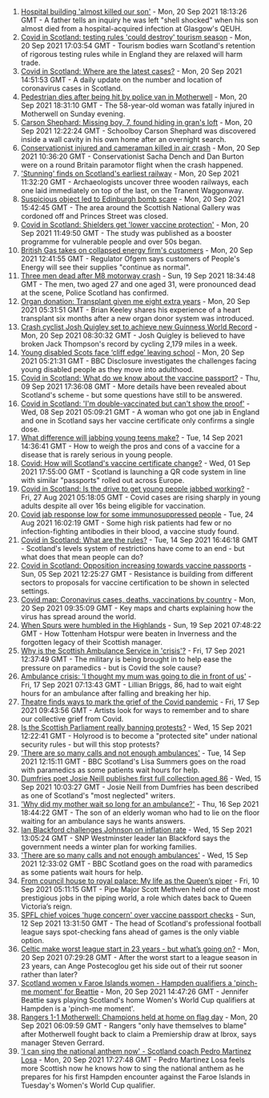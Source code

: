 1. [Hospital building 'almost killed our son'](https://www.bbc.co.uk/news/uk-scotland-58618317?at_medium=RSS&at_campaign=KARANGA) - Mon, 20 Sep 2021 18:13:26 GMT - A father tells an inquiry he was left "shell shocked" when his son almost died from a hospital-acquired infection at Glasgow's QEUH.
2. [Covid in Scotland: testing rules 'could destroy' tourism season](https://www.bbc.co.uk/news/uk-scotland-58627572?at_medium=RSS&at_campaign=KARANGA) - Mon, 20 Sep 2021 17:03:54 GMT - Tourism bodies warn Scotland's retention of rigorous testing rules while in England they are relaxed will harm trade.
3. [Covid in Scotland: Where are the latest cases?](https://www.bbc.co.uk/news/uk-scotland-53511877?at_medium=RSS&at_campaign=KARANGA) - Mon, 20 Sep 2021 14:51:53 GMT - A daily update on the number and location of coronavirus cases in Scotland.
4. [Pedestrian dies after being hit by police van in Motherwell](https://www.bbc.co.uk/news/uk-scotland-glasgow-west-58632053?at_medium=RSS&at_campaign=KARANGA) - Mon, 20 Sep 2021 18:31:10 GMT - The 58-year-old woman was fatally injured in Motherwell on Sunday evening.
5. [Carson Shephard: Missing boy, 7, found hiding in gran's loft](https://www.bbc.co.uk/news/uk-scotland-glasgow-west-58621345?at_medium=RSS&at_campaign=KARANGA) - Mon, 20 Sep 2021 12:22:24 GMT - Schoolboy Carson Shephard was discovered inside a wall cavity in his own home after an overnight search.
6. [Conservationist injured and cameraman killed in air crash](https://www.bbc.co.uk/news/uk-scotland-highlands-islands-58615590?at_medium=RSS&at_campaign=KARANGA) - Mon, 20 Sep 2021 10:36:20 GMT - Conservationist Sacha Dench and Dan Burton were on a round Britain paramotor flight when the crash happened.
7. ['Stunning' finds on Scotland's earliest railway](https://www.bbc.co.uk/news/uk-scotland-edinburgh-east-fife-58624721?at_medium=RSS&at_campaign=KARANGA) - Mon, 20 Sep 2021 11:32:20 GMT - Archaeologists uncover three wooden railways, each one laid immediately on top of the last, on the Tranent Waggonway.
8. [Suspicious object led to Edinburgh bomb scare](https://www.bbc.co.uk/news/uk-scotland-edinburgh-east-fife-58626169?at_medium=RSS&at_campaign=KARANGA) - Mon, 20 Sep 2021 15:42:45 GMT - The area around the Scottish National Gallery was cordoned off and Princes Street was closed.
9. [Covid in Scotland: Shielders get 'lower vaccine protection'](https://www.bbc.co.uk/news/uk-scotland-58615586?at_medium=RSS&at_campaign=KARANGA) - Mon, 20 Sep 2021 11:49:50 GMT - The study was published as a booster programme for vulnerable people and over 50s began.
10. [British Gas takes on collapsed energy firm's customers](https://www.bbc.co.uk/news/uk-scotland-scotland-business-58626129?at_medium=RSS&at_campaign=KARANGA) - Mon, 20 Sep 2021 12:41:55 GMT - Regulator Ofgem says customers of People's Energy will see their supplies "continue as normal".
11. [Three men dead after M8 motorway crash](https://www.bbc.co.uk/news/uk-scotland-glasgow-west-58617842?at_medium=RSS&at_campaign=KARANGA) - Sun, 19 Sep 2021 18:34:48 GMT - The men, two aged 27 and one aged 31, were pronounced dead at the scene, Police Scotland has confirmed.
12. [Organ donation: Transplant given me eight extra years](https://www.bbc.co.uk/news/uk-scotland-north-east-orkney-shetland-58597168?at_medium=RSS&at_campaign=KARANGA) - Mon, 20 Sep 2021 05:31:51 GMT - Brian Keeley shares his experience of a heart transplant six months after a new organ donor system was introduced.
13. [Crash cyclist Josh Quigley set to achieve new Guinness World Record](https://www.bbc.co.uk/news/uk-scotland-edinburgh-east-fife-58622023?at_medium=RSS&at_campaign=KARANGA) - Mon, 20 Sep 2021 08:30:32 GMT - Josh Quigley is believed to have broken Jack Thompson's record by cycling 2,179 miles in a week.
14. [Young disabled Scots face ‘cliff edge’ leaving school](https://www.bbc.co.uk/news/uk-scotland-58557254?at_medium=RSS&at_campaign=KARANGA) - Mon, 20 Sep 2021 05:21:31 GMT - BBC Disclosure investigates the challenges facing young disabled people as they move into adulthood.
15. [Covid in Scotland: What do we know about the vaccine passport?](https://www.bbc.co.uk/news/uk-scotland-58422607?at_medium=RSS&at_campaign=KARANGA) - Thu, 09 Sep 2021 17:36:08 GMT - More details have been revealed about Scotland's scheme - but some questions have still to be answered.
16. [Covid in Scotland: 'I'm double-vaccinated but can't show the proof'](https://www.bbc.co.uk/news/uk-scotland-58475922?at_medium=RSS&at_campaign=KARANGA) - Wed, 08 Sep 2021 05:09:21 GMT - A woman who got one jab in England and one in Scotland says her vaccine certificate only confirms a single dose.
17. [What difference will jabbing young teens make?](https://www.bbc.co.uk/news/health-58423152?at_medium=RSS&at_campaign=KARANGA) - Tue, 14 Sep 2021 14:36:41 GMT - How to weigh the pros and cons of a vaccine for a disease that is rarely serious in young people.
18. [Covid: How will Scotland's vaccine certificate change?](https://www.bbc.co.uk/news/uk-scotland-57519070?at_medium=RSS&at_campaign=KARANGA) - Wed, 01 Sep 2021 17:55:00 GMT - Scotland is launching a QR code system in line with similar "passports" rolled out across Europe.
19. [Covid in Scotland: Is the drive to get young people jabbed working?](https://www.bbc.co.uk/news/uk-scotland-58342389?at_medium=RSS&at_campaign=KARANGA) - Fri, 27 Aug 2021 05:18:05 GMT - Covid cases are rising sharply in young adults despite all over 16s being eligible for vaccination.
20. [Covid jab response low for some immunosuppressed people](https://www.bbc.co.uk/news/health-58317261?at_medium=RSS&at_campaign=KARANGA) - Tue, 24 Aug 2021 16:02:19 GMT - Some high risk patients had few or no infection-fighting antibodies in their blood, a vaccine study found.
21. [Covid in Scotland: What are the rules?](https://www.bbc.co.uk/news/uk-scotland-53166816?at_medium=RSS&at_campaign=KARANGA) - Tue, 14 Sep 2021 16:46:18 GMT - Scotland's levels system of restrictions have come to an end - but what does that mean people can do?
22. [Covid in Scotland: Opposition increasing towards vaccine passports](https://www.bbc.co.uk/news/uk-scotland-scotland-politics-58453551?at_medium=RSS&at_campaign=KARANGA) - Sun, 05 Sep 2021 12:25:27 GMT - Resistance is building from different sectors to proposals for vaccine certification to be shown in selected settings.
23. [Covid map: Coronavirus cases, deaths, vaccinations by country](https://www.bbc.co.uk/news/world-51235105?at_medium=RSS&at_campaign=KARANGA) - Mon, 20 Sep 2021 09:35:09 GMT - Key maps and charts explaining how the virus has spread around the world.
24. [When Spurs were humbled in the Highlands](https://www.bbc.co.uk/news/uk-scotland-highlands-islands-58542543?at_medium=RSS&at_campaign=KARANGA) - Sun, 19 Sep 2021 07:48:22 GMT - How Tottenham Hotspur were beaten in Inverness and the forgotten legacy of their Scottish manager.
25. [Why is the Scottish Ambulance Service in 'crisis'?](https://www.bbc.co.uk/news/uk-scotland-58588112?at_medium=RSS&at_campaign=KARANGA) - Fri, 17 Sep 2021 12:37:49 GMT - The military is being brought in to help ease the pressure on paramedics - but is Covid the sole cause?
26. [Ambulance crisis: 'I thought my mum was going to die in front of us'](https://www.bbc.co.uk/news/uk-scotland-edinburgh-east-fife-58585395?at_medium=RSS&at_campaign=KARANGA) - Fri, 17 Sep 2021 07:13:43 GMT - Lillian Briggs, 86, had to wait eight hours for an ambulance after falling and breaking her hip.
27. [Theatre finds ways to mark the grief of the Covid pandemic](https://www.bbc.co.uk/news/uk-scotland-58595864?at_medium=RSS&at_campaign=KARANGA) - Fri, 17 Sep 2021 09:43:56 GMT - Artists look for ways to remember and to share our collective grief from Covid.
28. [Is the Scottish Parliament really banning protests?](https://www.bbc.co.uk/news/uk-scotland-scotland-politics-58570525?at_medium=RSS&at_campaign=KARANGA) - Wed, 15 Sep 2021 12:22:41 GMT - Holyrood is to become a "protected site" under national security rules - but will this stop protests?
29. ['There are so many calls and not enough ambulances'](https://www.bbc.co.uk/news/uk-scotland-58547288?at_medium=RSS&at_campaign=KARANGA) - Tue, 14 Sep 2021 12:15:11 GMT - BBC Scotland's Lisa Summers goes on the road with paramedics as some patients wait hours for help.
30. [Dumfries poet Josie Neill publishes first full collection aged 86](https://www.bbc.co.uk/news/uk-scotland-south-scotland-58570423?at_medium=RSS&at_campaign=KARANGA) - Wed, 15 Sep 2021 10:03:27 GMT - Josie Neill from Dumfries has been described as one of Scotland's "most neglected" writers.
31. ['Why did my mother wait so long for an ambulance?'](https://www.bbc.co.uk/news/uk-scotland-58591075?at_medium=RSS&at_campaign=KARANGA) - Thu, 16 Sep 2021 18:44:22 GMT - The son of an elderly woman who had to lie on the floor waiting for an ambulance says he wants answers.
32. [Ian Blackford challenges Johnson on inflation rate](https://www.bbc.co.uk/news/uk-politics-58570946?at_medium=RSS&at_campaign=KARANGA) - Wed, 15 Sep 2021 13:05:24 GMT - SNP Westminster leader Ian Blackford says the government needs a winter plan for working families.
33. ['There are so many calls and not enough ambulances'](https://www.bbc.co.uk/news/uk-scotland-58573795?at_medium=RSS&at_campaign=KARANGA) - Wed, 15 Sep 2021 12:33:02 GMT - BBC Scotland goes on the road with paramedics as some patients wait hours for help.
34. [From council house to royal palace: My life as the Queen’s piper](https://www.bbc.co.uk/news/uk-scotland-58476253?at_medium=RSS&at_campaign=KARANGA) - Fri, 10 Sep 2021 05:11:15 GMT - Pipe Major Scott Methven held one of the most prestigious jobs in the piping world, a role which dates back to Queen Victoria’s reign.
35. [SPFL chief voices 'huge concern' over vaccine passport checks](https://www.bbc.co.uk/news/uk-scotland-58537877?at_medium=RSS&at_campaign=KARANGA) - Sun, 12 Sep 2021 13:31:50 GMT - The head of Scotland's professional football league says spot-checking fans ahead of games is the only viable option.
36. [Celtic make worst league start in 23 years - but what’s going on?](https://www.bbc.co.uk/sport/football/58617548?at_medium=RSS&at_campaign=KARANGA) - Mon, 20 Sep 2021 07:29:28 GMT - After the worst start to a league season in 23 years, can Ange Postecoglou get his side out of their rut sooner rather than later?
37. [Scotland women v Faroe Islands women - Hampden qualifiers a 'pinch-me moment' for Beattie](https://www.bbc.co.uk/sport/football/58627425?at_medium=RSS&at_campaign=KARANGA) - Mon, 20 Sep 2021 14:47:26 GMT - Jennifer Beattie says playing Scotland's home Women's World Cup qualifiers at Hampden is a 'pinch-me moment'.
38. [Rangers 1-1 Motherwell: Champions held at home on flag day](https://www.bbc.co.uk/sport/football/58533920?at_medium=RSS&at_campaign=KARANGA) - Mon, 20 Sep 2021 06:09:59 GMT - Rangers "only have themselves to blame" after Motherwell fought back to claim a Premiership draw at Ibrox, says manager Steven Gerrard.
39. ['I can sing the national anthem now' - Scotland coach Pedro Martinez Losa](https://www.bbc.co.uk/sport/av/football/58631207?at_medium=RSS&at_campaign=KARANGA) - Mon, 20 Sep 2021 17:27:48 GMT - Pedro Martinez Losa feels more Scottish now he knows how to sing the national anthem as he prepares for his first Hampden encounter against the Faroe Islands in Tuesday's Women's World Cup qualifier.
